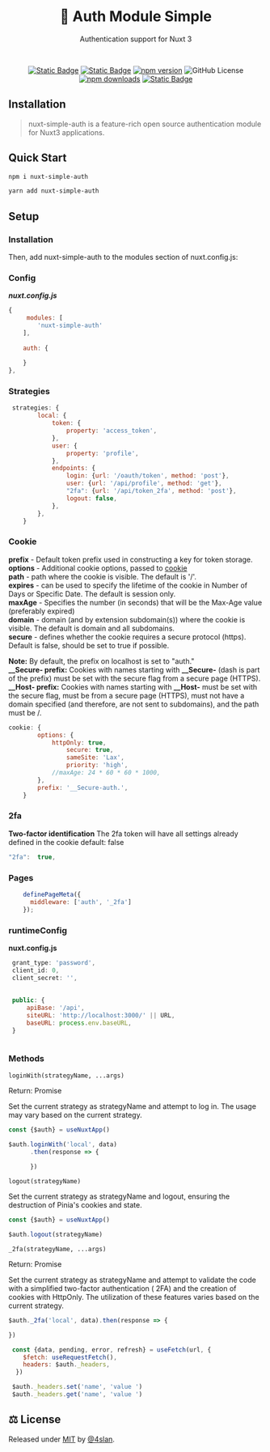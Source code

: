 <h1 align="center">🔐 Auth Module Simple</h1>
    <p align="center">
        <span>Authentication support for Nuxt 3</span>
    </p>
<br>

<div align="center">


[![Static Badge](https://img.shields.io/badge/NPM:nuxt-simple-auth?style=flat-square)](https://www.npmjs.com/package/nuxt-simple-auth)
[![Static Badge](https://img.shields.io/badge/GITHUB:nuxt-simple-auth?style=flat-square)](https://github.com/4slanK/nuxt-simple-auth)
[![npm version](https://img.shields.io/npm/v/nuxt-simple-auth/latest.svg?style=flat-square)](https://www.npmjs.com/package/nuxt-simple-auth)
![GitHub License](https://img.shields.io/github/license/4sllan/nuxt-simple-auth?style=flat-square)
[![npm downloads](https://img.shields.io/npm/dt/nuxt-simple-auth.svg?style=flat-square)](https://www.npmjs.com/package/nuxt-simple-auth)
[![Static Badge](https://img.shields.io/badge/-%E2%99%A5%20Sponsors-ec5cc6?style=flat-square)](https://github.com/sponsors/4sllan)

</div>

## Installation

> nuxt-simple-auth is a feature-rich open source authentication module for Nuxt3 applications.

## Quick Start

```sh
npm i nuxt-simple-auth
```

```sh
yarn add nuxt-simple-auth
```

## Setup

### Installation

Then, add nuxt-simple-auth to the modules section of nuxt.config.js:

### Config

***nuxt.config.js***

``` js
{
     modules: [
        'nuxt-simple-auth'
    ],
  
    auth: {
  
    }
},

```

### Strategies

``` js
 strategies: {
        local: {
            token: {
                property: 'access_token',
            },
            user: {
                property: 'profile',
            },
            endpoints: {
                login: {url: '/oauth/token', method: 'post'},
                user: {url: '/api/profile', method: 'get'},
                "2fa": {url: '/api/token_2fa', method: 'post'},
                logout: false,
            },
        },
    }
```

### Cookie

**prefix** - Default token prefix used in constructing a key for token storage.
<br/>
**options** - Additional cookie options, passed to <a href="https://github.com/jshttp/cookie?tab=readme-ov-file">
cookie</a>
<br/>
**path** - path where the cookie is visible. The default is '/'.
<br/>
**expires** - can be used to specify the lifetime of the cookie in Number of Days or Specific Date. The default is
session only.
<br/>
**maxAge** - Specifies the number (in seconds) that will be the Max-Age value (preferably expired)
</br>
**domain** - domain (and by extension subdomain(s)) where the cookie is visible. The default is domain and all
subdomains.
<br/>
**secure** - defines whether the cookie requires a secure protocol (https). Default is false, should be set to true if
possible.
<br/>

**Note:** By default, the prefix on localhost is set to "auth."
<br/>
**__Secure- prefix:** Cookies with names starting with **__Secure-** (dash is part of the prefix) must be set with the
secure flag from a secure page (HTTPS).
<br/>
**__Host- prefix:** Cookies with names starting with **__Host-** must be set with the secure flag, must be from a secure
page (HTTPS), must not have a domain specified (and therefore, are not sent to subdomains), and the path must be /.

``` js
cookie: {
        options: {
            httpOnly: true,
                secure: true,
                sameSite: 'Lax',
                priority: 'high',
            //maxAge: 24 * 60 * 60 * 1000,
        },
        prefix: '__Secure-auth.',
    }
```

### 2fa

**Two-factor identification** The 2fa token will have all settings already defined in the cookie
default: false

``` js
"2fa":  true,
```

### Pages

``` js
    definePageMeta({
      middleware: ['auth', '_2fa']
    });
```

### runtimeConfig

**nuxt.config.js**

``` js
 grant_type: 'password',
 client_id: 0,
 client_secret: '',
        
        
 public: {
     apiBase: '/api',
     siteURL: 'http://localhost:3000/' || URL,
     baseURL: process.env.baseURL,
 }
        
```

### Methods

```shell
loginWith(strategyName, ...args)
```

Return: Promise

Set the current strategy as strategyName and attempt to log in. The usage may vary based on the current strategy.

``` js
const {$auth} = useNuxtApp()

$auth.loginWith('local', data)
      .then(response => {
        
      })
```

```shell
logout(strategyName)
```

Set the current strategy as strategyName and logout, ensuring the destruction of Pinia's cookies and state.

``` js
const {$auth} = useNuxtApp()

$auth.logout(strategyName)
```

```shell
_2fa(strategyName, ...args)
```

Return: Promise

Set the current strategy as strategyName and attempt to validate the code with a simplified two-factor authentication (
2FA) and the creation of cookies with HttpOnly. The utilization of these features varies based on the current strategy.

``` js
$auth._2fa('local', data).then(response => {

})
```

``` js
 const {data, pending, error, refresh} = useFetch(url, {
    $fetch: useRequestFetch(),
    headers: $auth._headers,
  })
```

``` js
 $auth._headers.set('name', 'value ')
 $auth._headers.get('name', 'value ')
```

## ⚖️ License

Released under [MIT](/LICENSE) by [@4slan](https://github.com/4sllan).
